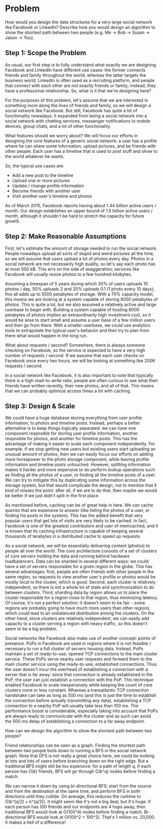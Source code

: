 # Problem
How would you design the data structures for a very large social network like Facebook or LinkedIn? Describe how you would design an algorithm to show the shortest path between two people (e.g. Me -> Bob -> Susan -> Jason -> You).

## Step 1: Scope the Problem

As usual, our first step is to fully understand what exactly we are designing. Facebook and LinkedIn have different use cases: the former connects friends and family throughout the world, whereas the latter targets the business world. LinkedIn is often used as a recruiting platform, and people that connect with each other are not exactly friends or family; instead, they have a professional relationship. So, what is it that we're designing here?

For the purposes of this problem, let's assume that we are interested in something more along the lines of friends and family, so we will design a social network like Facebook. But still, Facebook has quite a lot of functionality nowadays: it expanded from being a social network into a social network with chatting services, messenger notifications to mobile devices, group chats, and a lot of other functionality.

What features should we worry about? We will focus our efforts in designing the core features of a generic social network: a user has a profile where he can share some information, upload pictures, and be friends with other people. Each user has a timeline that is used to post stuff and show to the world whatever he wants.

So, the typical use cases are:

* Add a new post to the timeline
* Upload one or more pictures
* Update / change profile information
* Become friends with another user
* Visit another user's timeline and photos

As of March 2015, Facebook reports having about 1.44 billion active users / month. Our design establishes an upper bound of 1.5 billion active users / month, although it shouldn't be hard to stretch the capacity for future growth.

## Step 2: Make Reasonable Assumptions

First, let's estimate the amount of storage needed to run the social network. People nowadays upload all sorts of stupid and weird pictures all the time, so we will assume that users upload a lot of photos every day. Photos in a social network are not necessarily high quality, so let's say each photo has at most 500 kB. This errs on the side of exaggeration; services like Facebook will usually resize photos to a few hundred kilobytes.

Assuming a timespan of 5 years during which 30% of users uploads 10 photos / day, 50% uploads 2 and 20% uploads 0.1 (1 photo every 10 days), this all adds up to 5500 petabytes of storage. With a 70% capacity model, this means we are looking at a system capable of storing 8000 petabytes of photos. This is quite a lot, but we also assumed a relatively active and large userbase to begin with. Building a system capable of hosting 8000 petabytes of photos implies an extraordinarily high investment cost, so it would be wise to start small and assume a user base of a few million users and then go from there. With a smaller userbase, we could use analytics tools to extrapolate the typical user's behavior and then try to plan from there what would happen in the long run.

What about requests / second? Somewhere, there is always someone checking on Facebook, so the service is expected to have a very high number of requests / second. If we assume that each user checks on Facebook once every two hours, we will be looking at something like 200K requests / second.

In a social network like Facebook, it is also important to note that typically there is a high read-to-write ratio; people are often curious to see what their friends have written recently, their new photos, and all of that. This means that we can probably optimize access times a lot with caching.

## Step 3: Design & Scale

We could have a huge database storing everything from user profile information, to photos and timeline posts. Instead, perhaps a better alternative is to keep things logically separated: we can have one component respnsible for storing user profile information, another respnsible for photos, and another for timeline posts. This has the advantage of making it easier to scale each component independently. For example, if we stop getting new users but existing users start uploading an unusual amount of photos, then we can easily focus our efforts on adding more horsepower to the photo storage component, while leaving profile information and timeline posts untouched. However, splitting information makes it harder and more expensive to do perform lookup operations such as finding all the photos of a user, or finding all the timeline posts of a user. We can try to mitigate this by duplicating some information across the storage system, but that would complicate the design, not to mention that it kind of misses the point: after all, if we are to do that, then maybe we would be better if we just didn't split in the first place.

As mentioned before, caching can be of great help in here. We can cache queries that are expensive to answer (like listing the photos of a user, or finding his posts in the system). This has the added benefit that very popular users that get lots of visits are very likely to be cached. In fact, Facebook is one of the greatest contributors and user of memcached, and it is known that its caching infrastructure is capable of keeping several thousands of terabytes in a distributed cache to speed up requests.

As a social network, we will be essentially delivering content (photos) to people all over the world. The core architecture consists of a set of clusters of core servers holding the data and running behind hardware loadbalancers. Data can be sharded in several different ways: we could have a set of servers responsible for a given region in the globe. This has several advantages: first, people are often friends with other people in the same region, so requests to view another user's profile or photos would be mostly local to the cluster, which is good. Second, each cluster is relatively independent, so there is not a whole lot of state and synchronization to do between clusters. Third, sharding data by region allows us to place the cluster responsible for a region close to that region, thus minimizing latency. Of course, it's not a perfect solution: it doesn't seem to be fair - some regions are probably going to have much more users than other regions, which could lead to an unbalanced distribution among the clusters. On the other hand, since clusters are relatively independent, we can easily add capacity to a cluster serving a region with heavy traffic, so this doesn't seem to be a big problem.

Social networks like Facebook also make use of another concept: points of presence. PoPs in Facebook are used in regions where it is not feasible / necessary to run a full cluster of servers housing data. Instead, PoPs maintain a set of ready-to-use, opened TCP connections to the main cluster service. These PoPs serve nearby user requests and forward them to the main cluster service using the ready-to-use, established connections. Thus the user doesn't incur the overhead of establishing a connection with a server that is far away: since that connection is already established in the PoP, the user can just establish a connection with the PoP. This technique enabled Facebook to scale inexpensively while keeping the count of core clusters more or less constant. Whereas a transatlantic TCP connection handshake can take as long as 500 ms (and this is just the time to establish the connection before actually transmitting any data), establishing a TCP connection to a nearby PoP will usually take less than 100 ms. The performance boost is considerable, especially taking into account that PoPs are always ready to communicate with the cluster and as such can avoid the 500 ms delay of establishing a connection to a far away endpoint.

How can we design the algorithm to show the shortest path between two people?

Friend relationships can be seen as a graph. Finding the shortest path between two people boils down to running a BFS in the social network graph. Note that DFS is not really a great choice here, we could be looking at lots and lots of users before branching down on the right edge. But a traditional BFS might still be too expensive: for a path of length q, if each person has O(k) friends, BFS will go through O(k^q) nodes before finding a match.

We can narrow it down by using bi-directional BFS: start from the source and from the destination at the same time, and perform BFS in both directions until they collide. On average, this reduces the runtime to O(k^(q/2) + k^(q/2)). It might seem like it's not a big deal, but it's huge: if each person has 100 friends and our endpoints are 4 hops away, then traditional BFS would look at O(100^4) nodes before finding a match. Bi-directional BFS would look at O(100^2 + 100^2). That's 1 million vs. 20,000. It makes a hell of a difference!
